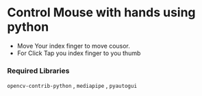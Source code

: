 # Control Mouse with hands using python

* Move Your index finger to move cousor.
* For Click Tap you index finger to you thumb

### Required Libraries
`opencv-contrib-python` , `mediapipe` , `pyautogui`
